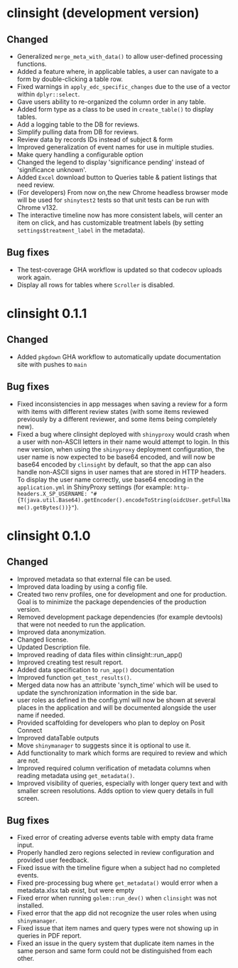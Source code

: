 # clinsight (development version)

## Changed 

- Generalized `merge_meta_with_data()` to allow user-defined processing functions.
- Added a feature where, in applicable tables, a user can navigate to a form by double-clicking a table row.
- Fixed warnings in `apply_edc_specific_changes` due to the use of a vector within `dplyr::select`.
- Gave users ability to re-organized the column order in any table.
- Added form type as a class to be used in `create_table()` to display tables.
- Add a logging table to the DB for reviews.
- Simplify pulling data from DB for reviews.
- Review data by records IDs instead of subject & form
- Improved generalization of event names for use in multiple studies.
- Make query handling a configurable option
- Changed the legend to display 'significance pending' instead of 'significance unknown'.
- Added `Excel` download button to Queries table & patient listings that need review.
- (For developers) From now on,the new Chrome headless browser mode will be used for `shinytest2` tests so that unit tests can be run with Chrome v132. 
- The interactive timeline now has more consistent labels, will center an item on click, and has customizable treatment labels (by setting `settings$treatment_label` in the metadata).

## Bug fixes

- The test-coverage GHA workflow is updated so that codecov uploads work again.
- Display all rows for tables where `Scroller` is disabled.

# clinsight 0.1.1

## Changed 

- Added `pkgdown` GHA workflow to automatically update documentation site with pushes to `main`

## Bug fixes

- Fixed inconsistencies in app messages when saving a review for a form with items with different review states (with some items reviewed previously by a different reviewer, and some items being completely new).
- Fixed a bug where clinsight deployed with `shinyproxy` would crash when a user with non-ASCII letters in their name would attempt to login. In this new version, when using the `shinyproxy` deployment configuration, the user name is now expected to be base64 encoded, and will now be base64 encoded by `clinsight` by default, so that the app can also handle non-ASCII signs in user names that are stored in HTTP headers. To display the user name correctly, use base64 encoding in the `application.yml` in ShinyProxy settings (for example: `http-headers.X_SP_USERNAME: "#{T(java.util.Base64).getEncoder().encodeToString(oidcUser.getFullName().getBytes())}"`).

# clinsight 0.1.0

## Changed

- Improved metadata so that external file can be used. 
- Improved data loading by using a config file.
- Created two renv profiles, one for development and one for production. Goal is 
to minimize the package dependencies of the production version.
- Removed development package dependencies (for example devtools) that were not needed to run the application.  
- Improved data anonymization.
- Changed license.
- Updated Description file.
- Improved reading of data files within clinsight::run_app()
- Improved creating test result report.
- Added data specification to `run_app()` documentation
- Improved function `get_test_results()`.
- Merged data now has an attribute 'synch_time' which will be used to update the synchronization information in the side bar.
- user roles as defined in the config.yml will now be shown at several places in the application and will be documented alongside the user name if needed. 
- Provided scaffolding for developers who plan to deploy on Posit Connect
- Improved dataTable outputs
- Move `shinymanager` to suggests since it is optional to use it.
- Add functionality to mark which forms are required to review and which are not.
- Improved required column verification of metadata columns when reading metadata using `get_metadata()`.
- Improved visibility of queries, especially with longer query text and with smaller screen resolutions. Adds option to view query details in full screen.

## Bug fixes

- Fixed error of creating adverse events table with empty data frame input. 
- Properly handled zero regions selected in review configuration and provided user feedback.
- Fixed issue with the timeline figure when a subject had no completed events.
- Fixed pre-processing bug where `get_metadata()` would error when a metadata.xlsx tab exist, but were empty
- Fixed error when running `golem::run_dev()` when `clinsight` was not installed.
- Fixed error that the app did not recognize the user roles when using `shinymanager`. 
- Fixed issue that item names and query types were not showing up in queries in PDF report.
- Fixed an issue in the query system that duplicate item names in the same person and same form could not be distinguished from each other. 

